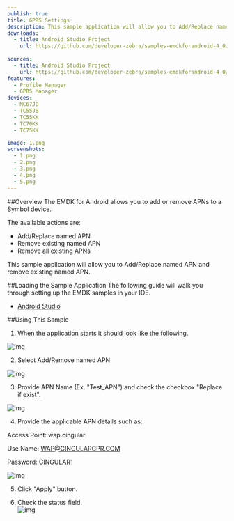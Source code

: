 ```yaml
---
publish: true
title: GPRS Settings
description: This sample application will allow you to Add/Replace named APN and remove existing named APN.
downloads:
  - title: Android Studio Project
    url: https://github.com/developer-zebra/samples-emdkforandroid-4_0/archive/ProfileGprsMgrSample1.zip   
     
sources:
  - title: Android Studio Project
    url: https://github.com/developer-zebra/samples-emdkforandroid-4_0/tree/ProfileGprsMgrSample1
features: 
  - Profile Manager
  - GPRS Manager
devices: 
  - MC67JB
  - TC55JB
  - TC55KK
  - TC70KK
  - TC75KK

image: 1.png
screenshots: 
  - 1.png
  - 2.png
  - 3.png
  - 4.png
  - 5.png 
---
```


##Overview
The EMDK for Android allows you to add or remove APNs to a Symbol device. 

The available actions are:
  
* Add/Replace named APN  
* Remove existing named APN  
* Remove all existing APNs  

This sample application will allow you to Add/Replace named APN and remove existing named APN.

##Loading the Sample Application
The following guide will walk you through setting up the EMDK samples in your IDE.

* [Android Studio](/emdk-for-android/4-1/guide/emdksamples_androidstudio)


##Using This Sample
1. When the application starts it should look like the following.
  
  ![img](gprs_1.png)
  
2. Select Add/Remove named APN
  
  ![img](gprs_2.png)   

3. Provide APN Name (Ex. "Test_APN") and check the checkbox "Replace if exist".

  ![img](gprs_3.png)

4. Provide the applicable APN details such as:

  Access Point: wap.cingular

  Use Name: WAP@CINGULARGPR.COM

  Password: CINGULAR1

  ![img](gprs_4.png)
  
5. Click "Apply" button.

6. Check the status field.   
  ![img](gprs_5.png)  